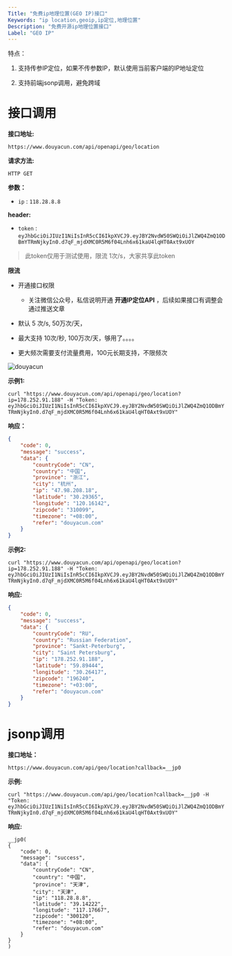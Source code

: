 ```yaml
---
Title: "免费ip地理位置(GEO IP)接口"
Keywords: "ip location,geoip,ip定位,地理位置"
Description: "免费开源ip地理位置接口"
Label: "GEO IP"
---
```


特点：

1. 支持传参IP定位，如果不传参数IP，默认使用当前客户端的IP地址定位

2. 支持前端jsonp调用，避免跨域

    

# 接口调用


**接口地址:**

 `https://www.douyacun.com/api/openapi/geo/location`

**请求方法:**  

`HTTP GET`

**参数：**

- `ip` :  `118.28.8.8`

**header:**

- `token` : `eyJhbGciOiJIUzI1NiIsInR5cCI6IkpXVCJ9.eyJBY2NvdW50SWQiOiJlZWQ4ZmQ1ODBmYTRmNjkyIn0.d7qF_mjdXMC0R5M6f04Lnh6x61kaU4lqHT0Axt9xUOY`

> 此token仅用于测试使用，限流 1次/s，大家共享此token

**限流**
- 开通接口权限 <a name="token"></a>
    - 关注微信公众号，私信说明开通 **开通IP定位API** ，后续如果接口有调整会通过推送文章

- 默认 5 次/s, 50万次/天， 
- 最大支持 10次/秒, 100万次/天，够用了。。。。
- 更大频次需要支付流量费用，100元长期支持，不限频次


![douyacun](https://www.douyacun.com/static/image/douyacun%E5%BE%AE%E4%BF%A1%E5%85%AC%E4%BC%97%E5%8F%B7.png)

**示例1:**

 `curl "https://www.douyacun.com/api/openapi/geo/location?ip=178.252.91.188" -H "Token: eyJhbGciOiJIUzI1NiIsInR5cCI6IkpXVCJ9.eyJBY2NvdW50SWQiOiJlZWQ4ZmQ1ODBmYTRmNjkyIn0.d7qF_mjdXMC0R5M6f04Lnh6x61kaU4lqHT0Axt9xUOY"`

**响应：**

```json
{
    "code": 0,
    "message": "success",
    "data": {
        "countryCode": "CN",
        "country": "中国",
        "province": "浙江",
        "city": "杭州",
        "ip": "47.98.208.18",
        "latitude": "30.29365",
        "longitude": "120.16142",
        "zipcode": "310099",
        "timezone": "+08:00",
        "refer": "douyacun.com"
    }
}
```

**示例2:**

 `curl "https://www.douyacun.com/api/openapi/geo/location?ip=178.252.91.188" -H "Token: eyJhbGciOiJIUzI1NiIsInR5cCI6IkpXVCJ9.eyJBY2NvdW50SWQiOiJlZWQ4ZmQ1ODBmYTRmNjkyIn0.d7qF_mjdXMC0R5M6f04Lnh6x61kaU4lqHT0Axt9xUOY"`

**响应:**

```json
{
    "code": 0,
    "message": "success",
    "data": {
        "countryCode": "RU",
        "country": "Russian Federation",
        "province": "Sankt-Peterburg",
        "city": "Saint Petersburg",
        "ip": "178.252.91.188",
        "latitude": "59.89444",
        "longitude": "30.26417",
        "zipcode": "196240",
        "timezone": "+03:00",
        "refer": "douyacun.com"
    }
}
```

# jsonp调用

**接口地址：**

`https://www.douyacun.com/api/geo/location?callback=__jp0`

**示例:**

 `curl "https://www.douyacun.com/api/geo/location?callback=__jp0 -H "Token: eyJhbGciOiJIUzI1NiIsInR5cCI6IkpXVCJ9.eyJBY2NvdW50SWQiOiJlZWQ4ZmQ1ODBmYTRmNjkyIn0.d7qF_mjdXMC0R5M6f04Lnh6x61kaU4lqHT0Axt9xUOY"`

**响应:**

```
__jp0(
{
    "code": 0,
    "message": "success",
    "data": {
        "countryCode": "CN",
        "country": "中国",
        "province": "天津",
        "city": "天津",
        "ip": "118.28.8.8",
        "latitude": "39.14222",
        "longitude": "117.17667",
        "zipcode": "300120",
        "timezone": "+08:00",
        "refer": "douyacun.com"
    }
}
)
```
